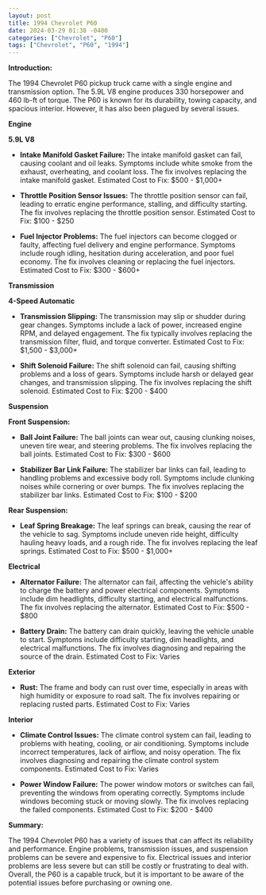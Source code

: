```yaml
---
layout: post
title: 1994 Chevrolet P60
date: 2024-03-29 01:38 -0400
categories: ["Chevrolet", "P60"]
tags: ["Chevrolet", "P60", "1994"]
---
```

**Introduction:**

The 1994 Chevrolet P60 pickup truck came with a single engine and transmission option. The 5.9L V8 engine produces 330 horsepower and 460 lb-ft of torque. The P60 is known for its durability, towing capacity, and spacious interior. However, it has also been plagued by several issues.

**Engine**

**5.9L V8**

- **Intake Manifold Gasket Failure:** The intake manifold gasket can fail, causing coolant and oil leaks. Symptoms include white smoke from the exhaust, overheating, and coolant loss. The fix involves replacing the intake manifold gasket. Estimated Cost to Fix: $500 - $1,000+

- **Throttle Position Sensor Issues:** The throttle position sensor can fail, leading to erratic engine performance, stalling, and difficulty starting. The fix involves replacing the throttle position sensor. Estimated Cost to Fix: $100 - $250

- **Fuel Injector Problems:** The fuel injectors can become clogged or faulty, affecting fuel delivery and engine performance. Symptoms include rough idling, hesitation during acceleration, and poor fuel economy. The fix involves cleaning or replacing the fuel injectors. Estimated Cost to Fix: $300 - $600+

**Transmission**

**4-Speed Automatic**

- **Transmission Slipping:** The transmission may slip or shudder during gear changes. Symptoms include a lack of power, increased engine RPM, and delayed engagement. The fix typically involves replacing the transmission filter, fluid, and torque converter. Estimated Cost to Fix: $1,500 - $3,000+

- **Shift Solenoid Failure:** The shift solenoid can fail, causing shifting problems and a loss of gears. Symptoms include harsh or delayed gear changes, and transmission slipping. The fix involves replacing the shift solenoid. Estimated Cost to Fix: $200 - $400

**Suspension**

**Front Suspension:**

- **Ball Joint Failure:** The ball joints can wear out, causing clunking noises, uneven tire wear, and steering problems. The fix involves replacing the ball joints. Estimated Cost to Fix: $300 - $600

- **Stabilizer Bar Link Failure:** The stabilizer bar links can fail, leading to handling problems and excessive body roll. Symptoms include clunking noises while cornering or over bumps. The fix involves replacing the stabilizer bar links. Estimated Cost to Fix: $100 - $200

**Rear Suspension:**

- **Leaf Spring Breakage:** The leaf springs can break, causing the rear of the vehicle to sag. Symptoms include uneven ride height, difficulty hauling heavy loads, and a rough ride. The fix involves replacing the leaf springs. Estimated Cost to Fix: $500 - $1,000+

**Electrical**

- **Alternator Failure:** The alternator can fail, affecting the vehicle's ability to charge the battery and power electrical components. Symptoms include dim headlights, difficulty starting, and electrical malfunctions. The fix involves replacing the alternator. Estimated Cost to Fix: $500 - $800

- **Battery Drain:** The battery can drain quickly, leaving the vehicle unable to start. Symptoms include difficulty starting, dim headlights, and electrical malfunctions. The fix involves diagnosing and repairing the source of the drain. Estimated Cost to Fix: Varies

**Exterior**

- **Rust:** The frame and body can rust over time, especially in areas with high humidity or exposure to road salt. The fix involves repairing or replacing rusted parts. Estimated Cost to Fix: Varies

**Interior**

- **Climate Control Issues:** The climate control system can fail, leading to problems with heating, cooling, or air conditioning. Symptoms include incorrect temperatures, lack of airflow, and noisy operation. The fix involves diagnosing and repairing the climate control system components. Estimated Cost to Fix: Varies

- **Power Window Failure:** The power window motors or switches can fail, preventing the windows from operating correctly. Symptoms include windows becoming stuck or moving slowly. The fix involves replacing the failed components. Estimated Cost to Fix: $200 - $400

**Summary:**

The 1994 Chevrolet P60 has a variety of issues that can affect its reliability and performance. Engine problems, transmission issues, and suspension problems can be severe and expensive to fix. Electrical issues and interior problems are less severe but can still be costly or frustrating to deal with. Overall, the P60 is a capable truck, but it is important to be aware of the potential issues before purchasing or owning one.
